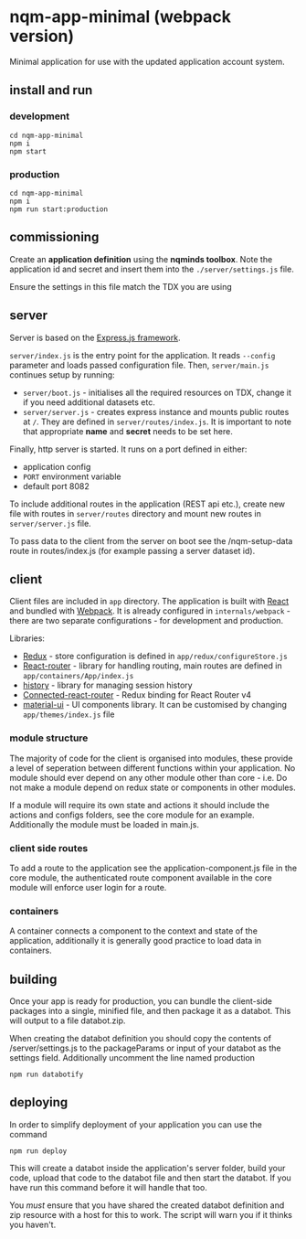 # nqm-app-minimal (webpack version)

Minimal application for use with the updated application account system.

## install and run
### development
```
cd nqm-app-minimal
npm i
npm start
```
### production
```
cd nqm-app-minimal
npm i
npm run start:production
```

## commissioning
Create an **application definition** using the **nqminds toolbox**. Note the application id and secret and insert them into the
`./server/settings.js` file.

Ensure the settings in this file match the TDX you are using

## server

Server is based on the [Express.js framework](https://expressjs.com/).

`server/index.js` is the entry point for the application. It reads `--config` parameter and loads passed configuration file.
Then, `server/main.js` continues setup by running: 
- `server/boot.js` - initialises all the required resources on TDX, change it if you need additional datasets etc.
- `server/server.js` - creates express instance and mounts public routes at `/`. They are defined in `server/routes/index.js`.
It is important to note that appropriate **name** and **secret** needs to be set here. 

Finally, http server is started. It runs on a port defined in either:
- application config
- `PORT` environment variable
- default port 8082

To include additional routes in the application (REST api etc.), create new file with routes in `server/routes` directory and mount new routes in `server/server.js` file.

To pass data to the client from the server on boot see the /nqm-setup-data route in routes/index.js (for example passing a server dataset id).

## client

Client files are included in `app` directory. The application is built with [React](https://reactjs.org/) and bundled with [Webpack](https://webpack.js.org/). It is already configured
in `internals/webpack` - there are two separate configurations - for development and production.

Libraries:
- [Redux](https://redux.js.org/) - store configuration is defined in `app/redux/configureStore.js`
- [React-router](https://github.com/ReactTraining/react-router) - library for handling routing, main routes are defined in `app/containers/App/index.js`
- [history](https://github.com/ReactTraining/history) - library for managing session history
- [Connected-react-router](https://github.com/supasate/connected-react-router) - Redux binding for React Router v4 
- [material-ui](https://material-ui.com/) - UI components library. It can be customised by changing `app/themes/index.js` file

### module structure

The majority of code for the client is organised into modules, these provide a level of seperation between different functions within your application. No module should ever depend on any other module other than core - i.e. Do not make a module depend on redux state or components in other modules.

If a module will require its own state and actions it should include the actions and configs folders, see the core module for an example. Additionally the module must be loaded in main.js.

### client side routes

To add a route to the application see the application-component.js file in the core module, the authenticated route component available in the core module will enforce user login for a route.

### containers

A container connects a component to the context and state of the application, additionally it is generally good practice to load data in containers.




## building

Once your app is ready for production, you can bundle the client-side packages into a single, minified file, and then package it as a databot. This will output to a file databot.zip.

When creating the databot definition you should copy the contents of /server/settings.js to the packageParams or input of your databot as the settings field. Additionally uncomment the line named production

```
npm run databotify
```

## deploying

In order to simplify deployment of your application you can use the command

```
npm run deploy
```

This will create a databot inside the application's server folder, build your code, upload that code to the databot file and then start the databot. If you have run this command before it will handle that too. 

You *must* ensure that you have shared the created databot definition and zip resource with a host for this to work. The script will warn you if it thinks you haven't.
